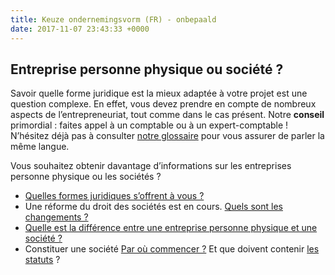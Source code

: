 ```yaml
---
title: Keuze ondernemingsvorm (FR) - onbepaald
date: 2017-11-07 23:43:33 +0000
---
```

## Entreprise personne physique ou société ?

Savoir quelle forme juridique est la mieux adaptée à votre projet est une question complexe. En effet, vous devez prendre en compte de nombreux aspects de l’entrepreneuriat, tout comme dans le cas présent. Notre **conseil** primordial : faites appel à un comptable ou à un expert-comptable ! N’hésitez déjà pas à consulter [notre glossaire](https://www.xerius.be/glossaire) pour vous assurer de parler la même langue.

Vous souhaitez obtenir davantage d’informations sur les entreprises personne physique ou les sociétés ?

* [Quelles formes juridiques s’offrent à vous ?](https://www.xerius.be/fr/independants/demarrez-votre-entreprise/forme-juridique/)
* Une réforme du droit des sociétés est en cours. [Quels sont les changements ?](https://blog.xerius.be/debutant/reforme-du-droit-des-societes-quels-changements)
* [Quelle  est la différence entre une entreprise personne physique et une société ?](https://www.xerius.be/fr/independants/demarrez-votre-entreprise/entreprise-personne-physique-ou-societe/)
* Constituer une société [Par où commencer ?](https:/www.xerius.be/fr/independants/demarrez-votre-entreprise/constituer-une-societe) Et que doivent contenir [les statuts](https://blog.xerius.be/debutant/que-doivent-contenir-les-statuts-de-ma-societe) ?